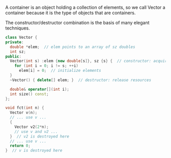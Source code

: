 A container is an object holding a collection of elements, so we call Vector a container because it is the type of objects that are containers.

The constructor/destructor combination is the basis of many elegant techniques.

```c++
class Vector {
private:
  double *elem;  // elem points to an array of sz doubles
  int sz;
public:
  Vector(int s) :elem {new double[s]}, sz {s} {  // constructor: acquire resources
    for (int i = 0; i != s; ++i)
      elem[i] = 0;  // initialize elements
  }
  ~Vector() { delete[] elem; }  // destructor: release resources

  double& operator[](int i);
  int size() const;
};

void fct(int n) {
  Vector v(n);
  // ... use v ...
  {
    Vector v2(2*n);
    // use v and v2 ...
  }  // v2 is destroyed here
  // ... use v ...
  return 0;
}  // v is destroyed here
```
